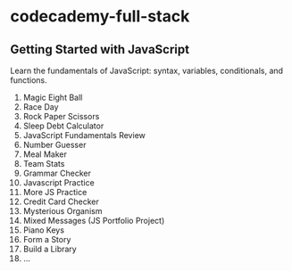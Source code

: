 # codecademy-full-stack

## Getting Started with JavaScript

Learn the fundamentals of JavaScript: syntax, variables, conditionals, and functions.

01. Magic Eight Ball
02. Race Day
03. Rock Paper Scissors
04. Sleep Debt Calculator
05. JavaScript Fundamentals Review
06. Number Guesser
07. Meal Maker
08. Team Stats
09. Grammar Checker
10. Javascript Practice
11. More JS Practice
12. Credit Card Checker
13. Mysterious Organism
14. Mixed Messages (JS Portfolio Project)
15. Piano Keys
16. Form a Story
17. Build a Library
18. ...
